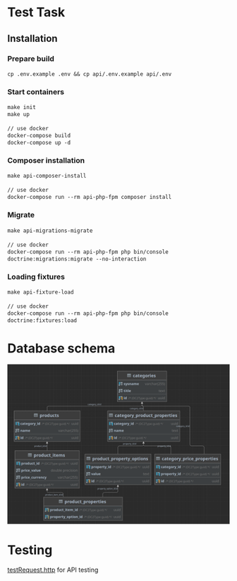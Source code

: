 # Test Task

## Installation
### Prepare build
    cp .env.example .env && cp api/.env.example api/.env

### Start containers
    make init
    make up
    
    // use docker
    docker-compose build
    docker-compose up -d

### Composer installation
    make api-composer-install

    // use docker
    docker-compose run --rm api-php-fpm composer install

### Migrate
    make api-migrations-migrate

    // use docker
    docker-compose run --rm api-php-fpm php bin/console doctrine:migrations:migrate --no-interaction

### Loading fixtures
    make api-fixture-load

    // use docker
    docker-compose run --rm api-php-fpm php bin/console doctrine:fixtures:load

# Database schema
![dbSchema.png](dbSchema.png)

# Testing
[testRequest.http](api%2FtestRequest.http) for API testing
